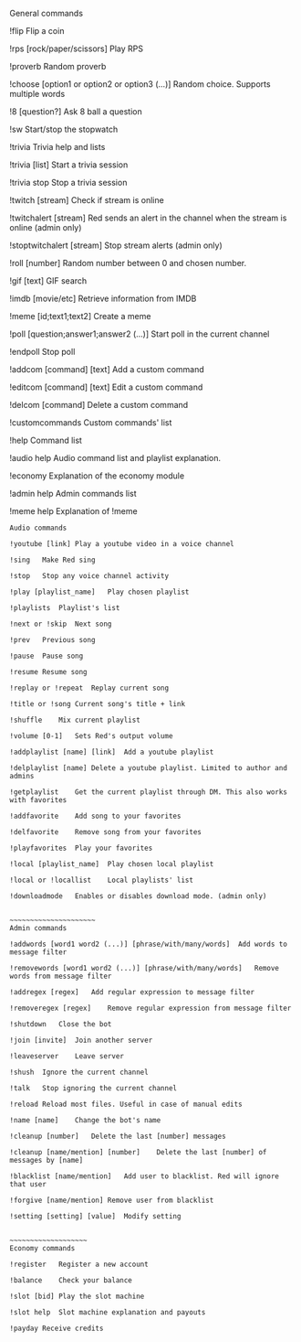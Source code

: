 General commands


!flip	Flip a coin

!rps [rock/paper/scissors]	Play RPS

!proverb	Random proverb

!choose [option1 or option2 or option3 (...)]	Random choice. Supports multiple words

!8 [question?]	Ask 8 ball a question

!sw	Start/stop the stopwatch

!trivia	Trivia help and lists

!trivia [list]	Start a trivia session

!trivia stop	Stop a trivia session

!twitch [stream]	Check if stream is online

!twitchalert [stream]	Red sends an alert in the channel when the stream is online (admin only)

!stoptwitchalert [stream]	Stop stream alerts (admin only)

!roll [number]	Random number between 0 and chosen number.

!gif [text]	GIF search

!imdb [movie/etc]	Retrieve information from IMDB

!meme [id;text1;text2]	Create a meme

!poll [question;answer1;answer2 (...)]	Start poll in the current channel

!endpoll	Stop poll

!addcom [command] [text]	Add a custom command

!editcom [command] [text]	Edit a custom command

!delcom [command]	Delete a custom command

!customcommands	Custom commands' list

!help	Command list

!audio help	Audio command list and playlist explanation.

!economy	Explanation of the economy module

!admin help	Admin commands list

!meme help	Explanation of !meme


~~~~~~~~~~~~~~~~~~~~~~~~~
Audio commands

!youtube [link]	Play a youtube video in a voice channel

!sing	Make Red sing

!stop	Stop any voice channel activity

!play [playlist_name]	Play chosen playlist

!playlists	Playlist's list

!next or !skip	Next song

!prev	Previous song

!pause	Pause song

!resume	Resume song

!replay or !repeat	Replay current song

!title or !song	Current song's title + link

!shuffle	Mix current playlist

!volume [0-1]	Sets Red's output volume

!addplaylist [name] [link]	Add a youtube playlist

!delplaylist [name]	Delete a youtube playlist. Limited to author and admins

!getplaylist	Get the current playlist through DM. This also works with favorites

!addfavorite	Add song to your favorites

!delfavorite	Remove song from your favorites

!playfavorites	Play your favorites

!local [playlist_name]	Play chosen local playlist

!local or !locallist	Local playlists' list

!downloadmode	Enables or disables download mode. (admin only)


~~~~~~~~~~~~~~~~~~~~~
Admin commands

!addwords [word1 word2 (...)] [phrase/with/many/words]	Add words to message filter

!removewords [word1 word2 (...)] [phrase/with/many/words]	Remove words from message filter

!addregex [regex]	Add regular expression to message filter

!removeregex [regex]	Remove regular expression from message filter

!shutdown	Close the bot

!join [invite]	Join another server

!leaveserver	Leave server

!shush	Ignore the current channel

!talk	Stop ignoring the current channel

!reload	Reload most files. Useful in case of manual edits

!name [name]	Change the bot's name

!cleanup [number]	Delete the last [number] messages

!cleanup [name/mention] [number]	Delete the last [number] of messages by [name]

!blacklist [name/mention]	Add user to blacklist. Red will ignore that user

!forgive [name/mention]	Remove user from blacklist

!setting [setting] [value]	Modify setting


~~~~~~~~~~~~~~~~~~~
Economy commands

!register	Register a new account

!balance	Check your balance

!slot [bid]	Play the slot machine

!slot help	Slot machine explanation and payouts

!payday	Receive credits

